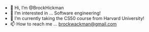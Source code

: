- 👋 Hi, I’m @BrockHickman
- 👀 I’m interested in ... Software engineering!
- 🌱 I’m currently taking the CS50 course from Harvard University!
- 📫 How to reach me ... brockwackman@gmail.com
